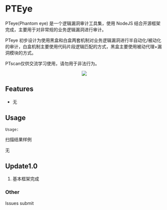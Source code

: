 # PTEye #

PTeye(Phantom eye) 是一个逻辑漏洞审计工具集，使用 NodeJS 结合开源框架完成，主要用于对非常规的业务逻辑漏洞进行审计。

PTeye 初步设计为使用黑盒和白盒两套机制对业务逻辑漏洞进行半自动化/被动化的审计，白盒机制主要使用代码片段逻辑匹配的方式，黑盒主要使用被动代理+漏洞模块的方式。

PTscan仅供交流学习使用，请勿用于非法行为。

<img src="http://phantom0301.cc/achiveimg/20170901103835.jpg" style="position: relative;left: 50%;transform: translate(-50%,0%);" />


## Features ##

-  无

## Usage ##

    Usage:

扫描结果样例

   无

## Update1.0 ##

1. 基本框架完成


### Other ###

Issues submit
